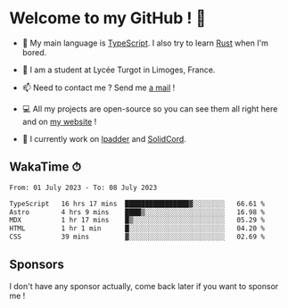 # Welcome to my GitHub ! 🌃

- 🔭 My main language is [TypeScript](https://www.typescriptlang.org/). I also try to learn [Rust](https://www.rust-lang.org/) when I'm bored. 

- 🌱 I am a student at Lycée Turgot in Limoges, France.

- 📫 Need to contact me ? Send me <a href="mailto:mikkel@milescode.dev">a mail</a> !

- 💻 All my projects are open-source so you can see them all right here and on <a href="https://www.vexcited.ml">my website</a> !

- 👀 I currently work on [lpadder](https://github.com/Vexcited/lpadder) and [SolidCord](https://github.com/Vexcited/SolidCord).

## WakaTime ⏱

<!--START_SECTION:waka-->

```txt
From: 01 July 2023 - To: 08 July 2023

TypeScript   16 hrs 17 mins  ████████████████▓░░░░░░░░   66.61 %
Astro        4 hrs 9 mins    ████▒░░░░░░░░░░░░░░░░░░░░   16.98 %
MDX          1 hr 17 mins    █▒░░░░░░░░░░░░░░░░░░░░░░░   05.29 %
HTML         1 hr 1 min      █░░░░░░░░░░░░░░░░░░░░░░░░   04.20 %
CSS          39 mins         ▓░░░░░░░░░░░░░░░░░░░░░░░░   02.69 %
```

<!--END_SECTION:waka-->

## Sponsors

I don't have any sponsor actually, come back later if you want to sponsor me !
